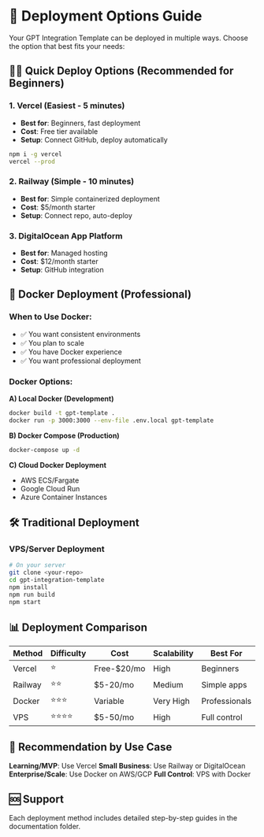 # 🚀 Deployment Options Guide

Your GPT Integration Template can be deployed in multiple ways. Choose the option that best fits your needs:

## 🏃‍♂️ Quick Deploy Options (Recommended for Beginners)

### 1. Vercel (Easiest - 5 minutes)

-   **Best for**: Beginners, fast deployment
-   **Cost**: Free tier available
-   **Setup**: Connect GitHub, deploy automatically

```bash
npm i -g vercel
vercel --prod
```

### 2. Railway (Simple - 10 minutes)

-   **Best for**: Simple containerized deployment
-   **Cost**: $5/month starter
-   **Setup**: Connect repo, auto-deploy

### 3. DigitalOcean App Platform

-   **Best for**: Managed hosting
-   **Cost**: $12/month starter
-   **Setup**: GitHub integration

## 🐳 Docker Deployment (Professional)

### When to Use Docker:

-   ✅ You want consistent environments
-   ✅ You plan to scale
-   ✅ You have Docker experience
-   ✅ You want professional deployment

### Docker Options:

**A) Local Docker (Development)**

```bash
docker build -t gpt-template .
docker run -p 3000:3000 --env-file .env.local gpt-template
```

**B) Docker Compose (Production)**

```bash
docker-compose up -d
```

**C) Cloud Docker Deployment**

-   AWS ECS/Fargate
-   Google Cloud Run
-   Azure Container Instances

## 🛠 Traditional Deployment

### VPS/Server Deployment

```bash
# On your server
git clone <your-repo>
cd gpt-integration-template
npm install
npm run build
npm start
```

## 📊 Deployment Comparison

| Method  | Difficulty | Cost        | Scalability | Best For      |
| ------- | ---------- | ----------- | ----------- | ------------- |
| Vercel  | ⭐         | Free-$20/mo | High        | Beginners     |
| Railway | ⭐⭐       | $5-20/mo    | Medium      | Simple apps   |
| Docker  | ⭐⭐⭐     | Variable    | Very High   | Professionals |
| VPS     | ⭐⭐⭐⭐   | $5-50/mo    | High        | Full control  |

## 🎯 Recommendation by Use Case

**Learning/MVP**: Use Vercel
**Small Business**: Use Railway or DigitalOcean
**Enterprise/Scale**: Use Docker on AWS/GCP
**Full Control**: VPS with Docker

## 🆘 Support

Each deployment method includes detailed step-by-step guides in the documentation folder.
